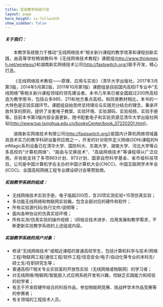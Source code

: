 ```yaml
---
title: 实验教学系统介绍
layout: page
hero_height: is-fullwidth
show_sidebar: false
---
```


##### 关于我们：
<p style="text-indent:2em;text-align:justify;margin-bottom:2px;word-break:break-all;">本教学系统致力于推动“无线网络技术”相关新兴课程的教学改革和课程创新实践，由高等学校畅销教科书《无线网络技术教程》课题组(<span><a href="http://www.thinkmesh.net/wireless/"><u>http://www.thinkmesh.net/wireless/</u></a></span>)和湖南新实网络技术公司(<span><a href="http://fastswitch.org/"><u>http://fastswitch.org/</u></a></span>)联手开发，精心打造。</p>
<p style="text-indent:2em;text-align:justify;margin-bottom:2px;word-break:break-all;">《无线网络技术教程——原理、应用与实验》（清华大学出版社，2017年3月第3版，2014年5月第2版，2011年10月第1版）课题组是目前国内高校IT专业中“无线网络”等相关新兴课程领域的领先建设者。本书几年来已被全国超过200所高校选为教学用书，包括众多985、211和地方重点高校。和同类教材相比，本书的一大特色是实验实践环节。课题组自始至终坚持理论与实践充分结合的理念，秉承开放共享的原则，提供了全套电子教案、实验环境、实验源码、实验视频、实验手册等。目前本书第3版内容全面更新，随书配套电子和实验资源见清华大学出版社网站(<span><a href="http://www.tup.tsinghua.edu.cn/booksCenter/book_07220201.html"><u>http://www.tup.tsinghua.edu.cn/booksCenter/book_07220201.html</u></a></span>)。</p><!--失效-->
<p style="text-indent:2em;text-align:justify;word-break:break-all;">湖南新实网络技术有限公司(<span><a href="http://fastswitch.org/"><u>http://fastswitch.org/</u></a></span>)是国内计算机网络领域最具技术实力的教学科研设备供应商之一，开发的针对软件定义网络(SDN)课程的NetMagic系列设备已在清华大学、国防科大、东南大学、湖南大学、河北大学等众多高校的“计算机网络”、“路由与交换技术”、“高级网络技术”等课程得以广泛应用。并协助支持了多项863计划、973计划、国家自然科学基金、省市级科技项目。公司是中国计算机学会主办的中国计算机大会(CNCC)、中国互联网学术年会(ICOC)、全国高校网络工程专业建设研讨会等赞助商。</p>

##### 实验教学系统的组成：
- 无线网络技术实验手册，电子版超200页，含20项实测实验+15项仿真实验；
- 多功能无线网络和物联网实验箱，包含全部对应的硬件和软件；
- 所有实验源代码/执行文件/说明等；
- 面向各种协议的仿真实验环境；
- 所有实测/仿真实验的操作视频；
\\将结合技术进步、应用发展和教学需求，不断更新实验教学系统的上述组成内容。

##### 实验教学系统的用户对象：
- 修读“无线网络技术”或相近课程的普通高校学生，包括计算机科学与技术/网络工程/物联网工程/通信工程/软件工程/信息安全/电子/自动化等专业的本科生/硕士生/在职研究生等；
- 普通高校IT相关专业实验室的开放性实验（无线网络或物联网）的学习者；
- 对无线网络/物联网/智能嵌入式应用系统开发有兴趣，但缺乏实践能力和经验的初学者；
- 有志于开发软硬件结合的科技作品，参加物联网竞赛、挑战杯学术作品竞赛等的参赛者；
- 有关领域的工程技术人员。